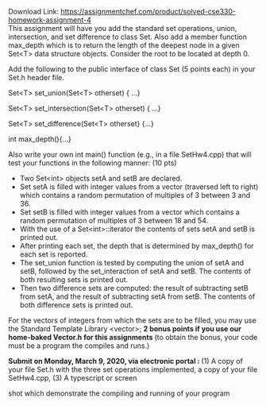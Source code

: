 Download Link: https://assignmentchef.com/product/solved-cse330-homework-assignment-4
<br>
This assignment will have you add the standard set operations, union, intersection, and set difference to class Set. Also add a member function  max_depth which is to return the length of the deepest node in a given Set&lt;T&gt; data structure objects. Consider the root to be located at depth 0.




Add the following to the public interface of class Set (5 points each) in your Set.h header file.




Set&lt;T&gt; set_union(Set&lt;T&gt; otherset) { …}

Set&lt;T&gt; set_intersection(Set&lt;T&gt; otherset) { …}

Set&lt;T&gt; set_difference(Set&lt;T&gt; otherset} {…}




int max_depth(){…}




Also write your own int main() function (e.g., in a file SetHw4.cpp) that will test your functions in the following manner:  (10 pts)




<ul>

 <li>Two Set&lt;int&gt; objects setA and setB are declared.</li>

 <li>Set setA is filled with integer values from a vector (traversed left to right) which contains a random permutation of multiples of 3 between 3 and 36.</li>

 <li>Set setB is filled with integer values from a vector which contains a random permutation of multiples of 3 between 18 and 54.</li>

 <li>With the use of a Set&lt;int&gt;::iterator the contents of sets setA and setB is printed out.</li>

 <li>After printing each set, the depth that is determined by max_depth() for each set is reported.</li>

 <li>The set_union function is tested by computing the union of setA and setB, followed by the set_interaction of setA and setB. The contents of both resulting sets is printed out.</li>

 <li>Then two difference sets are computed: the result of subtracting setB from setA, and the result of subtracting setA from setB. The contents of both difference sets is printed out.</li>

</ul>




For the vectors of integers from which the sets are to be filled, you may use the Standard Template Library &lt;vector&gt;; <strong>2 bonus points if you use our home-baked Vector.h for this assignments </strong>(to obtain the bonus, your code must be a program the compiles and runs.)







<strong>Submit on Monday, March 9, 2020, via electronic portal : </strong>(1) A copy of your file Set.h with the three set operations implemented,  a copy of your file SetHw4.cpp, (3) A  typescript or screen

shot which demonstrate the compiling and running of your program